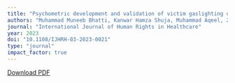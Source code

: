 ```yaml
---
title: "Psychometric development and validation of victim gaslighting questionnaire (VGQ): across female sample from Pakistan"
authors: "Muhammad Muneeb Bhatti, Kanwar Hamza Shuja, Muhammad Aqeel, Zunaira Bokhari, Syeda Neha Gulzar, Tahira Fatima, Momina Sama"
journal: "International Journal of Human Rights in Healthcare"
year: 2023
doi: "10.1108/IJHRH-03-2023-0021"
type: "journal"
impact_factor: true
---
```


[Download PDF](/files/papers/2023-human-rights-gaslighting.pdf)
